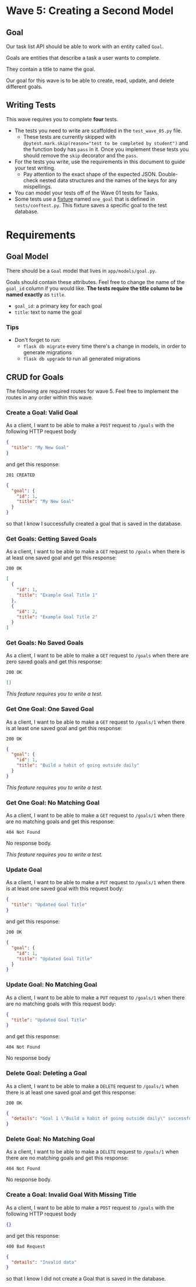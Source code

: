 # Wave 5: Creating a Second Model

## Goal

Our task list API should be able to work with an entity called `Goal`.

Goals are entities that describe a task a user wants to complete.

They contain a title to name the goal.

Our goal for this wave is to be able to create, read, update, and delete different goals.

## Writing Tests

This wave requires you to complete **four** tests. 
- The tests you need to write are scaffolded in the `test_wave_05.py` file. 
  - These tests are currently skipped with `@pytest.mark.skip(reason="test to be completed by student")` and the function body has `pass` in it. Once you implement these tests you should remove the `skip` decorator and the `pass`.
- For the tests you write, use the requirements in this document to guide your test writing. 
  - Pay attention to the exact shape of the expected JSON. Double-check nested data structures and the names of the keys for any mispellings.
- You can model your tests off of the Wave 01 tests for Tasks.
- Some tests use a [fixture](https://docs.pytest.org/en/6.2.x/fixture.html) named `one_goal` that is defined in `tests/conftest.py`. This fixture saves a specific goal to the test database.

# Requirements

## Goal Model

There should be a `Goal` model that lives in `app/models/goal.py`.

Goals should contain these attributes. Feel free to change the name of the `goal_id` column if you would like. **The tests require the title column to be named exactly** as `title`.

- `goal_id`: a primary key for each goal
- `title`: text to name the goal

### Tips

- Don't forget to run:
  - `flask db migrate` every time there's a change in models, in order to generate migrations
  - `flask db upgrade` to run all generated migrations

## CRUD for Goals

The following are required routes for wave 5. Feel free to implement the routes in any order within this wave.

### Create a Goal: Valid Goal

As a client, I want to be able to make a `POST` request to `/goals` with the following HTTP request body

```json
{
  "title": "My New Goal"
}
```

and get this response:

`201 CREATED`

```json
{
  "goal": {
    "id": 1,
    "title": "My New Goal"
  }
}
```

so that I know I successfully created a goal that is saved in the database.

### Get Goals: Getting Saved Goals

As a client, I want to be able to make a `GET` request to `/goals` when there is at least one saved goal and get this response:

`200 OK`

```json
[
  {
    "id": 1,
    "title": "Example Goal Title 1"
  },
  {
    "id": 2,
    "title": "Example Goal Title 2"
  }
]
```

### Get Goals: No Saved Goals

As a client, I want to be able to make a `GET` request to `/goals` when there are zero saved goals and get this response:

`200 OK`

```json
[]
```

*This feature requires you to write a test.*

### Get One Goal: One Saved Goal

As a client, I want to be able to make a `GET` request to `/goals/1` when there is at least one saved goal and get this response:

`200 OK`

```json
{
  "goal": {
    "id": 1,
    "title": "Build a habit of going outside daily"
  }
}
```

*This feature requires you to write a test.*

### Get One Goal: No Matching Goal

As a client, I want to be able to make a `GET` request to `/goals/1` when there are no matching goals and get this response:

`404 Not Found`

No response body.

*This feature requires you to write a test.*

### Update Goal

As a client, I want to be able to make a `PUT` request to `/goals/1` when there is at least one saved goal with this request body:

```json
{
  "title": "Updated Goal Title"
}
```

and get this response:

`200 OK`

```json
{
  "goal": {
    "id": 1,
    "title": "Updated Goal Title"
  }
}
```

### Update Goal: No Matching Goal

As a client, I want to be able to make a `PUT` request to `/goals/1` when there are no matching goals with this request body:

```json
{
  "title": "Updated Goal Title"
}
```

and get this response:

`404 Not Found`

No response body

### Delete Goal: Deleting a Goal

As a client, I want to be able to make a `DELETE` request to `/goals/1` when there is at least one saved goal and get this response:

`200 OK`

```json
{
  "details": "Goal 1 \"Build a habit of going outside daily\" successfully deleted"
}
```

### Delete Goal: No Matching Goal

As a client, I want to be able to make a `DELETE` request to `/goals/1` when there are no matching goals and get this response:

`404 Not Found`

No response body.

### Create a Goal: Invalid Goal With Missing Title

As a client, I want to be able to make a `POST` request to `/goals` with the following HTTP request body

```json
{}
```

and get this response:

`400 Bad Request`

```json
{
  "details": "Invalid data"
}
```

so that I know I did not create a Goal that is saved in the database.
